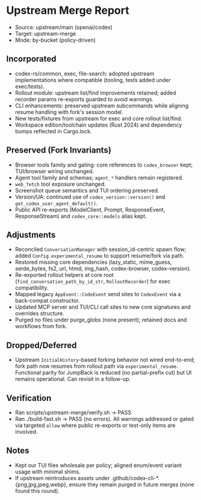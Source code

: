 # Upstream Merge Report

- Source: upstream/main (openai/codex)
- Target: upstream-merge
- Mode: by-bucket (policy-driven)

## Incorporated

- codex-rs/common, exec, file-search: adopted upstream implementations where compatible (tooling, tests added under exec/tests).
- Rollout module: upstream list/find improvements retained; added recorder params re-exports guarded to avoid warnings.
- CLI enhancements: preserved upstream subcommands while aligning resume handling with fork's session model.
- New tests/fixtures from upstream for exec and core rollout list/find.
- Workspace edition/toolchain updates (Rust 2024) and dependency bumps reflected in Cargo.lock.

## Preserved (Fork Invariants)

- Browser tools family and gating: core references to `codex_browser` kept; TUI/browser wiring unchanged.
- Agent tool family and schemas; `agent_*` handlers remain registered.
- `web_fetch` tool exposure unchanged.
- Screenshot queue semantics and TUI ordering preserved.
- Version/UA: continued use of `codex_version::version()` and `get_codex_user_agent_default()`.
- Public API re-exports (ModelClient, Prompt, ResponseEvent, ResponseStream) and `codex_core::models` alias kept.

## Adjustments

- Reconciled `ConversationManager` with session_id-centric spawn flow; added `Config.experimental_resume` to support resume/fork via path.
- Restored missing core dependencies (lazy_static, mime_guess, serde_bytes, fs2, url, htmd, img_hash, codex-browser, codex-version).
- Re-exported rollout helpers at core root (`find_conversation_path_by_id_str`, `RolloutRecorder`) for exec compatibility.
- Mapped legacy `AppEvent::CodeEvent` send sites to `CodexEvent` via a back-compat constructor.
- Updated MCP server and TUI/CLI call sites to new core signatures and overrides structure.
- Purged no files under purge_globs (none present); retained docs and workflows from fork.

## Dropped/Deferred

- Upstream `InitialHistory`-based forking behavior not wired end-to-end; fork path now resumes from rollout path via `experimental_resume`. Functional parity for JumpBack is reduced (no partial-prefix cut) but UI remains operational. Can revisit in a follow-up.

## Verification

- Ran scripts/upstream-merge/verify.sh → PASS
- Ran ./build-fast.sh → PASS (no errors). All warnings addressed or gated via targeted `allow` where public re-exports or test-only items are involved.

## Notes

- Kept our TUI files wholesale per policy; aligned enum/event variant usage with minimal shims.
- If upstream reintroduces assets under .github/codex-cli-*.{png,jpg,jpeg,webp}, ensure they remain purged in future merges (none found this round).
